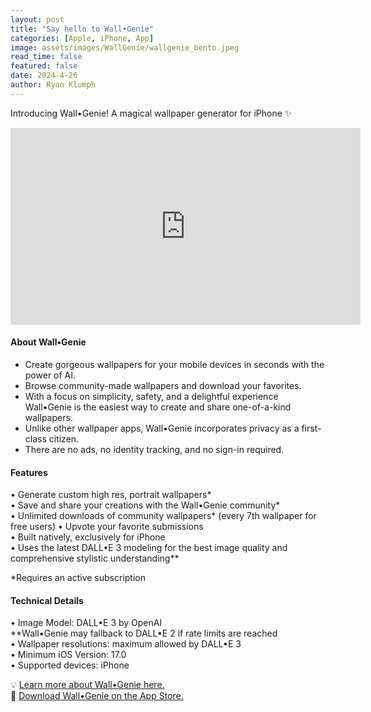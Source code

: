 ```yaml
---
layout: post
title: "Say hello to Wall•Genie"
categories: [Apple, iPhone, App]
image: assets/images/WallGenie/wallgenie_bento.jpeg
read_time: false
featured: false
date: 2024-4-26
author: Ryan Klumph
---
```


Introducing Wall•Genie! A magical wallpaper generator for iPhone ✨

<iframe width="560" height="315" src="https://www.youtube.com/embed/G8NIk2D4PKw?si=ZX7C5M92GbXRud-k" title="YouTube video player" frameborder="0" allow="accelerometer; autoplay; clipboard-write; encrypted-media; gyroscope; picture-in-picture; web-share" referrerpolicy="strict-origin-when-cross-origin" allowfullscreen></iframe>
<br>

#### About Wall•Genie
- Create gorgeous wallpapers for your mobile devices in seconds with the power of AI.  
- Browse community-made wallpapers and download your favorites.  
- With a focus on simplicity, safety, and a delightful experience Wall•Genie is the easiest way to create and share one-of-a-kind wallpapers.  
- Unlike other wallpaper apps, Wall•Genie incorporates privacy as a first-class citizen.  
- There are no ads, no identity tracking, and no sign-in required.  

#### Features
• Generate custom high res, portrait wallpapers*  
• Save and share your creations with the Wall•Genie community*  
• Unlimited downloads of community wallpapers*  (every 7th wallpaper for free users)
• Upvote your favorite submissions  
• Built natively, exclusively for iPhone  
• Uses the latest DALL•E 3 modeling for the best image quality and comprehensive stylistic understanding**  

*Requires an active subscription

#### Technical Details
• Image Model: DALL•E 3 by OpenAI   
   **Wall•Genie may fallback to DALL•E 2 if rate limits are reached  
• Wallpaper resolutions: maximum allowed by DALL•E 3  
• Minimum iOS Version: 17.0  
• Supported devices: iPhone  

💡 [Learn more about Wall•Genie here.](https://thatvirtualboy.com/wallgenie)  
📲 [Download Wall•Genie on the App Store.](https://apps.apple.com/us/app/wall-genie-ai-wallpaper/id6496679681)  

